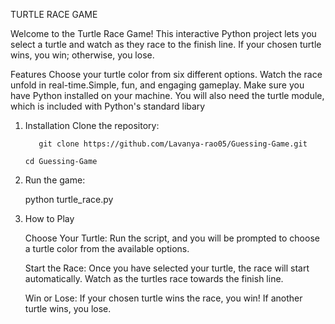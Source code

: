 TURTLE RACE GAME

Welcome to the Turtle Race Game! This interactive Python project lets you select a turtle and watch as they race to the finish line. If your chosen turtle wins, you win; otherwise, you lose.

Features
    Choose your turtle color from six different options. Watch the race unfold in real-time.Simple, fun, and engaging gameplay.
    Make sure you have Python installed on your machine. You will also need the turtle module, which is included with Python's standard libary

1. Installation
    Clone the repository:
   
          git clone https://github.com/Lavanya-rao05/Guessing-Game.git

       cd Guessing-Game

   
3. Run the game:
   
      python turtle_race.py
  
5. How to Play

    Choose Your Turtle:
          Run the script, and you will be prompted to choose a turtle color from the available options.
   
    Start the Race:
          Once you have selected your turtle, the race will start automatically.
          Watch as the turtles race towards the finish line.
   
    Win or Lose:
          If your chosen turtle wins the race, you win!
          If another turtle wins, you lose.
